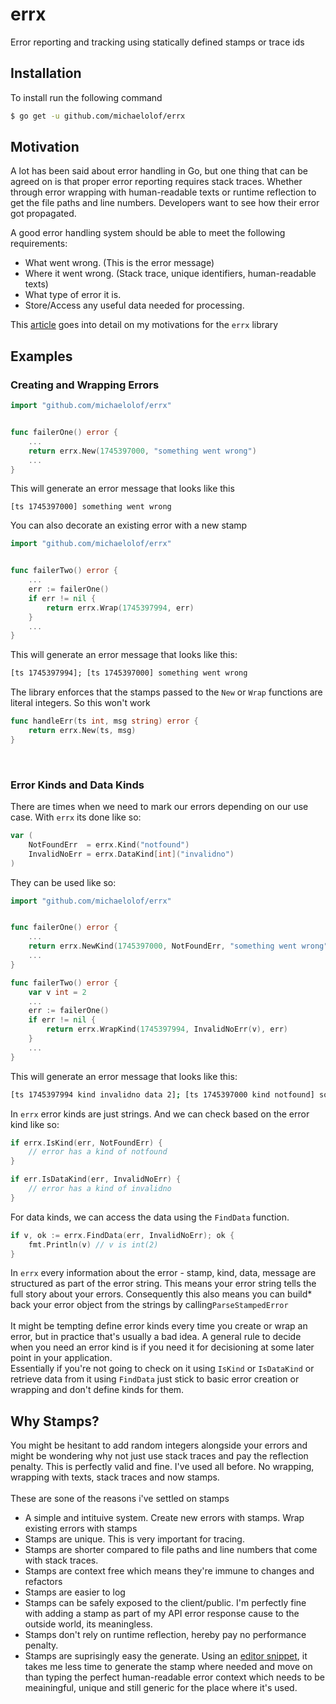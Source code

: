 # errx

Error reporting and tracking using statically defined stamps or trace ids

## Installation
To install run the following command
```sh
$ go get -u github.com/michaelolof/errx
```

## Motivation
A lot has been said about error handling in Go, but one thing that can be agreed on is that proper error reporting requires stack traces. Whether through error wrapping with human-readable texts or runtime reflection to get the file paths and line numbers. Developers want to see how their error got propagated.

A good error handling system should be able to meet the following requirements:
- What went wrong. (This is the error message)
- Where it went wrong. (Stack trace, unique identifiers, human-readable texts)
- What type of error it is.
- Store/Access any useful data needed for processing.

This [article](https://dev.to/michaelolof_/golang-error-handling-a-practical-and-robust-solution-3am1) goes into detail on my motivations for the `errx` library
<br />


## Examples

### Creating and Wrapping Errors
```go
import "github.com/michaelolof/errx"


func failerOne() error {
    ...
    return errx.New(1745397000, "something went wrong")
    ...
}
```

This will generate an error message that looks like this
```text
[ts 1745397000] something went wrong
```


You can also decorate an existing error with a new stamp
```go
import "github.com/michaelolof/errx"


func failerTwo() error {
    ...
    err := failerOne()
    if err != nil {
        return errx.Wrap(1745397994, err)
    }
    ...
}
```
This will generate an error message that looks like this:
```txt
[ts 1745397994]; [ts 1745397000] something went wrong
```
The library enforces that the stamps passed to the `New` or `Wrap` functions are literal integers. So this won't work
```go
func handleErr(ts int, msg string) error {
    return errx.New(ts, msg)
}
```
<br />

### Error Kinds and Data Kinds
There are times when we need to mark our errors depending on our use case. With `errx` its done like so:
```go
var (
    NotFoundErr  = errx.Kind("notfound")
    InvalidNoErr = errx.DataKind[int]("invalidno")
)
```

They can be used like so:
```go
import "github.com/michaelolof/errx"


func failerOne() error {
    ...
    return errx.NewKind(1745397000, NotFoundErr, "something went wrong")
    ...
}

func failerTwo() error {
    var v int = 2
    ...
    err := failerOne()
    if err != nil {
        return errx.WrapKind(1745397994, InvalidNoErr(v), err)
    }
    ...
}
```
This will generate an error message that looks like this:
```sh
[ts 1745397994 kind invalidno data 2]; [ts 1745397000 kind notfound] something went wrong
```
In `errx` error kinds are just strings. And we can check based on the error kind like so:
```go
if errx.IsKind(err, NotFoundErr) {
    // error has a kind of notfound
}

if err.IsDataKind(err, InvalidNoErr) {
    // error has a kind of invalidno
}
```

For data kinds, we can access the data using the `FindData` function.
```go
if v, ok := errx.FindData(err, InvalidNoErr); ok {
    fmt.Println(v) // v is int(2)
}
```

In `errx` every information about the error - stamp, kind, data, message are structured as part of the error string. This means your error string tells the full story about your errors. Consequently this also means you can build* back your error object from the strings by calling`ParseStampedError`
<br/>
<br/>
It might be tempting define error kinds every time you create or wrap an error, but in practice that's usually a bad idea. A general rule to decide when you need an error kind is if you need it for decisioning at some later point in your application. 
<br/>
Essentially if you're not going to check on it using `IsKind` or `IsDataKind` or retrieve data from it using `FindData` just stick to basic error creation or wrapping and don't define kinds for them.

## Why Stamps?
You might be hesitant to add random integers alongside your errors and might be wondering why not just use stack traces and pay the reflection penalty. This is perfectly valid and fine. I've used all before. No wrapping, wrapping with texts, stack traces and now stamps.
<br /><br />
These are sone of the reasons i've settled on stamps
- A simple and intituive system. Create new errors with stamps. Wrap existing errors with stamps
- Stamps are unique. This is very important for tracing.
- Stamps are shorter compared to file paths and line numbers that come with stack traces.
- Stamps are context free which means they're immune to changes and refactors
- Stamps are easier to log
- Stamps can be safely exposed to the client/public. I'm perfectly fine with adding a stamp as part of my API error response cause to the outside world, its meaningless.
- Stamps don't rely on runtime reflection, hereby pay no performance penalty.
- Stamps are suprisingly easy the generate. Using an [editor snippet](https://code.visualstudio.com/docs/editing/userdefinedsnippets#_variables), it takes me less time to generate the stamp where needed and move on than typing the perfect human-readable error context which needs to be meainingful, unique and still generic for the place where it's used.
